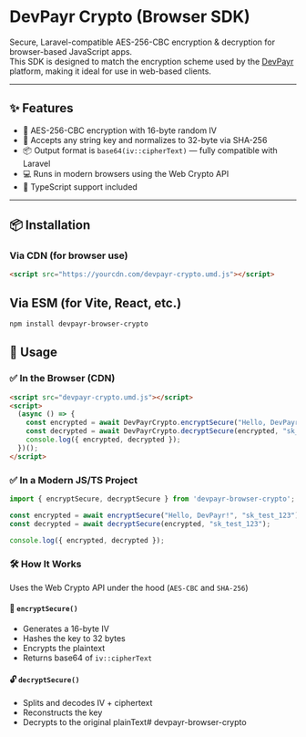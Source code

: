 # DevPayr Crypto (Browser SDK)

Secure, Laravel-compatible AES-256-CBC encryption & decryption for browser-based JavaScript apps.  
This SDK is designed to match the encryption scheme used by the [DevPayr](https://devpayr.com) platform, making it ideal for use in web-based clients.

---

## ✨ Features

- 🔐 AES-256-CBC encryption with 16-byte random IV
- 🔑 Accepts any string key and normalizes to 32-byte via SHA-256
- 📦 Output format is `base64(iv::cipherText)` — fully compatible with Laravel
- 💻 Runs in modern browsers using the Web Crypto API
- 📜 TypeScript support included

---

## 📦 Installation

### Via CDN (for browser use)

```html
<script src="https://yourcdn.com/devpayr-crypto.umd.js"></script>
```

## Via ESM (for Vite, React, etc.)

```bash
npm install devpayr-browser-crypto
```

## 🚀 Usage

### ✅ In the Browser (CDN)

```html
<script src="devpayr-crypto.umd.js"></script>
<script>
  (async () => {
    const encrypted = await DevPayrCrypto.encryptSecure("Hello, DevPayr!", "sk_test_123");
    const decrypted = await DevPayrCrypto.decryptSecure(encrypted, "sk_test_123");
    console.log({ encrypted, decrypted });
  })();
</script>
```

### ✅ In a Modern JS/TS Project

```ts
import { encryptSecure, decryptSecure } from 'devpayr-browser-crypto';

const encrypted = await encryptSecure("Hello, DevPayr!", "sk_test_123");
const decrypted = await decryptSecure(encrypted, "sk_test_123");

console.log({ encrypted, decrypted });
```

### 🛠️ How It Works

Uses the Web Crypto API under the hood (`AES-CBC` and `SHA-256`)

#### 🔐 `encryptSecure()`

- Generates a 16-byte IV  
- Hashes the key to 32 bytes  
- Encrypts the plaintext  
- Returns base64 of `iv::cipherText`

#### 🔓 `decryptSecure()`

- Splits and decodes IV + ciphertext  
- Reconstructs the key  
- Decrypts to the original plainText#   d e v p a y r - b r o w s e r - c r y p t o  
 